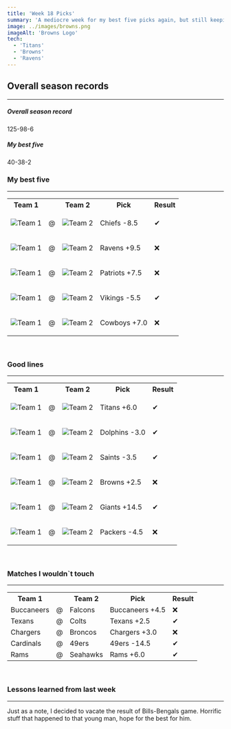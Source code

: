 ```yaml
---
title: 'Week 18 Picks'
summary: 'A mediocre week for my best five picks again, but still keeping my hopes for an overall winning season'
image: ../images/browns.png
imageAlt: 'Browns Logo'
tech:
  - 'Titans'
  - 'Browns'
  - 'Ravens'
---
```


## Overall season records

---

<h5> Overall season record </h5>
125-98-6

<h5> My best five </h5>
40-38-2

### My best five

---

<table class="picks_table">
    <tr>
        <th>Team 1</th>
        <th></th>
        <th>Team 2</th>
        <th>Pick</th>
        <th>Result</th>
    </tr> 
    <tr>
        <td><img src="/images/chiefs.png"  alt="Team 1"></td>
        <td>@</td>
        <td><img src="/images/raiders.png"  alt="Team 2"></td>
        <td><p>Chiefs -8.5</p></td>
        <td>✔</td>
    </tr>
    <tr>
        <td><img src="/images/ravens.png"  alt="Team 1"></td>
        <td>@</td>
        <td><img src="/images/bengals.png"  alt="Team 2"></td>
        <td><p>Ravens +9.5</p></td>
        <td>❌</td>
    </tr> 
    <tr>
        <td><img src="/images/patriots.png"  alt="Team 1"></td>
        <td>@</td>
        <td><img src="/images/bills.png"  alt="Team 2"></td>
        <td><p>Patriots +7.5</p></td>
        <td>❌</td>
    </tr> 
    <tr>
        <td><img src="/images/vikings.png"  alt="Team 1"></td>
        <td>@</td>
        <td><img src="/images/bears.png"  alt="Team 2"></td>
        <td><p>Vikings -5.5</p></td>
        <td>✔</td>
    </tr> 
    <tr>
        <td><img src="/images/cowboys.png"  alt="Team 1"></td>
        <td>@</td>
        <td><img src="/images/commanders.png"  alt="Team 2"></td>
        <td><p>Cowboys +7.0</p></td>
        <td>❌</td>
    </tr>
</table>
<br />

### Good lines

---

<table class="picks_table">
    <tr>
        <th>Team 1</th>
        <th></th>
        <th>Team 2</th>
        <th>Pick</th>
        <th>Result</th>
    </tr> 
    <tr>
        <td><img src="/images/titans.png"  alt="Team 1"></td>
        <td>@</td>
        <td><img src="/images/jaguars.png"  alt="Team 2"></td>
        <td><p>Titans +6.0</p></td>
        <td>✔</td>
    </tr>
    <tr>
        <td><img src="/images/jets.png"  alt="Team 1"></td>
        <td>@</td>
        <td><img src="/images/dolphins.png"  alt="Team 2"></td>
        <td><p>Dolphins -3.0</p></td>
        <td>✔</td>
    </tr>
    <tr>
        <td><img src="/images/panthers.png"  alt="Team 1"></td>
        <td>@</td>
        <td><img src="/images/saints.png"  alt="Team 2"></td>
        <td><p>Saints -3.5</p></td>
        <td>✔</td>
    </tr> 
    <tr>
        <td><img src="/images/browns.png"  alt="Team 1" ></td>
        <td>@</td>
        <td><img src="/images/steelers.png"  alt="Team 2" ></td>
        <td><p>Browns +2.5</p></td>
        <td>❌</td>
    </tr>
    <tr>
        <td><img src="/images/giants.png"  alt="Team 1" ></td>
        <td>@</td>
        <td><img src="/images/eagles.png"  alt="Team 2" ></td>
        <td><p>Giants +14.5</p></td>
        <td>✔</td>
    </tr>
    <tr>
        <td><img src="/images/lions.png"  alt="Team 1" ></td>
        <td>@</td>
        <td><img src="/images/packers.png"  alt="Team 2" ></td>
        <td><p>Packers -4.5</p></td>
        <td>❌</td>
    </tr>
</table>
<br />

### Matches I wouldn`t touch

---

<table class="picks_table">
    <tr>
        <th>Team 1</th>
        <th></th>
        <th>Team 2</th>
        <th>Pick</th>
        <th>Result</th>
    </tr> 
    <tr>
        <td>Buccaneers</td><td>@</td><td>Falcons</td>
        <td>Buccaneers +4.5</td><td>❌</td>
    </tr>
    <tr>
        <td>Texans</td><td>@</td><td>Colts</td>
        <td>Texans +2.5</td><td>✔</td>
    </tr> 
    <tr>
        <td>Chargers</td><td>@</td><td>Broncos</td>
        <td>Chargers +3.0</td><td>❌</td>
    </tr> 
    <tr>
        <td>Cardinals</td><td>@</td><td>49ers</td>
        <td>49ers -14.5</td><td>✔</td>
    </tr> 
    <tr>
        <td>Rams</td><td>@</td><td>Seahawks</td>
        <td>Rams +6.0</td><td>✔</td>
    </tr>
</table>
<br />

### Lessons learned from last week

---

Just as a note, I decided to vacate the result of Bills-Bengals game. Horrific stuff that happened to that young man, hope for the best for him. 